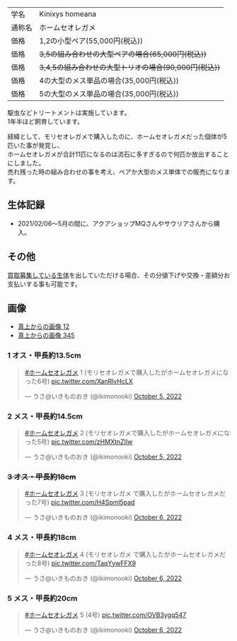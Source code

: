 |||
|:-|:-|
| 学名 | Kinixys homeana |
| 通称名 | ホームセオレガメ |
| 価格 | 1,2の小型ペア(55,000円(税込)) |
| 価格 | ~~3,5の組み合わせの大型ペアの場合(65,000円(税込))~~ |
| 価格 | ~~3,4,5の組み合わせの大型トリオの場合(90,000円(税込))~~ |
| 価格 | 4の大型のメス単品の場合(35,000円(税込)) |
| 価格 | 5の大型のメス単品の場合(35,000円(税込)) |

駆虫などトリートメントは実施しています。  
1年半ほど飼育しています。  

経緯として、モリセオレガメで購入したのに、ホームセオレガメだった個体が5匹いた事が発覚し、  
ホームセオレガメが合計11匹になるのは流石に多すぎるので何匹か放出することにしました。  
売れ残った時の組み合わせの事を考え、ペアか大型のメス単体での販売になります。

## 生体記録

* 2021/02/06〜5月の間に、アクアショップMQさんやサウリアさんから購入。

## その他

[買取募集している生体](/shopping/purchase-price-list)を出していただける場合、その分値下げや交換・差額分お支払いする事も可能です。

## 画像

* [真上からの画像 12]({{site.baseurl}}/assets/img/shopping/creatures/kinixys-homeana/0/overhead_12.jpeg)
* [真上からの画像 345]({{site.baseurl}}/assets/img/shopping/creatures/kinixys-homeana/0/overhead_345.jpeg)

### 1 オス・甲長約13.5cm

<blockquote class="twitter-tweet"><p lang="ja" dir="ltr"><a href="https://twitter.com/hashtag/%E3%83%9B%E3%83%BC%E3%83%A0%E3%82%BB%E3%82%AA%E3%83%AC%E3%82%AC%E3%83%A1?src=hash&amp;ref_src=twsrc%5Etfw">#ホームセオレガメ</a> 1 (モリセオレガメで購入したがホームセオレガメになった6号) <a href="https://t.co/XanRlvHcLX">pic.twitter.com/XanRlvHcLX</a></p>&mdash; うさ@いきものおき (@ikimonooki) <a href="https://twitter.com/ikimonooki/status/1577530848966246400?ref_src=twsrc%5Etfw">October 5, 2022</a></blockquote> <script async src="https://platform.twitter.com/widgets.js" charset="utf-8"></script>

### 2 メス・甲長約14.5cm

<blockquote class="twitter-tweet"><p lang="ja" dir="ltr"><a href="https://twitter.com/hashtag/%E3%83%9B%E3%83%BC%E3%83%A0%E3%82%BB%E3%82%AA%E3%83%AC%E3%82%AC%E3%83%A1?src=hash&amp;ref_src=twsrc%5Etfw">#ホームセオレガメ</a> 2 (モリセオレガメで購入したがホームセオレガメになった5号) <a href="https://t.co/zHMXtnZIIw">pic.twitter.com/zHMXtnZIIw</a></p>&mdash; うさ@いきものおき (@ikimonooki) <a href="https://twitter.com/ikimonooki/status/1577531870962941952?ref_src=twsrc%5Etfw">October 5, 2022</a></blockquote> <script async src="https://platform.twitter.com/widgets.js" charset="utf-8"></script>

### ~~3 オス・甲長約18cm~~

<blockquote class="twitter-tweet"><p lang="ja" dir="ltr"><a href="https://twitter.com/hashtag/%E3%83%9B%E3%83%BC%E3%83%A0%E3%82%BB%E3%82%AA%E3%83%AC%E3%82%AC%E3%83%A1?src=hash&amp;ref_src=twsrc%5Etfw">#ホームセオレガメ</a> 3 (モリセオレガメ で購入したがホームセオレガメだった7号) <a href="https://t.co/H4Spml5pad">pic.twitter.com/H4Spml5pad</a></p>&mdash; うさ@いきものおき (@ikimonooki) <a href="https://twitter.com/ikimonooki/status/1577973525570125824?ref_src=twsrc%5Etfw">October 6, 2022</a></blockquote> <script async src="https://platform.twitter.com/widgets.js" charset="utf-8"></script>

### 4 メス・甲長約18cm

<blockquote class="twitter-tweet"><p lang="ja" dir="ltr"><a href="https://twitter.com/hashtag/%E3%83%9B%E3%83%BC%E3%83%A0%E3%82%BB%E3%82%AA%E3%83%AC%E3%82%AC%E3%83%A1?src=hash&amp;ref_src=twsrc%5Etfw">#ホームセオレガメ</a> 4 (モリセオレガメ で購入したがホームセオレガメだった8号) <a href="https://t.co/TaqYywFFX9">pic.twitter.com/TaqYywFFX9</a></p>&mdash; うさ@いきものおき (@ikimonooki) <a href="https://twitter.com/ikimonooki/status/1577974679565783040?ref_src=twsrc%5Etfw">October 6, 2022</a></blockquote> <script async src="https://platform.twitter.com/widgets.js" charset="utf-8"></script>

### 5 メス・甲長約20cm

<blockquote class="twitter-tweet"><p lang="ja" dir="ltr"><a href="https://twitter.com/hashtag/%E3%83%9B%E3%83%BC%E3%83%A0%E3%82%BB%E3%82%AA%E3%83%AC%E3%82%AC%E3%83%A1?src=hash&amp;ref_src=twsrc%5Etfw">#ホームセオレガメ</a> 5 (4号) <a href="https://t.co/OVB3ygq547">pic.twitter.com/OVB3ygq547</a></p>&mdash; うさ@いきものおき (@ikimonooki) <a href="https://twitter.com/ikimonooki/status/1577975935965401088?ref_src=twsrc%5Etfw">October 6, 2022</a></blockquote> <script async src="https://platform.twitter.com/widgets.js" charset="utf-8"></script>
